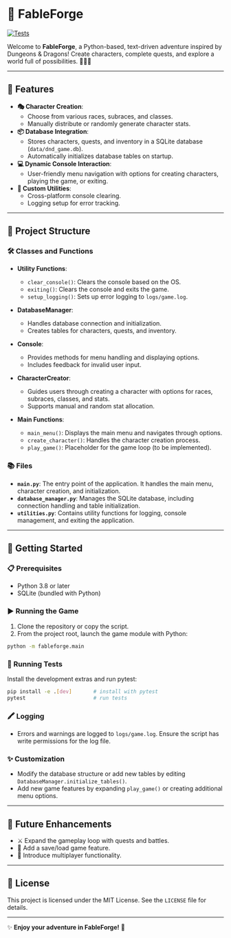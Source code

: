# 🔱 FableForge
[![Tests](https://github.com/yourusername/FableForge/actions/workflows/tests.yml/badge.svg)](https://github.com/yourusername/FableForge/actions/workflows/tests.yml)

Welcome to **FableForge**, a Python-based, text-driven adventure inspired by Dungeons & Dragons! Create characters, complete quests, and explore a world full of possibilities. 🧙‍♂️✨

---

## 🌟 Features

- **🎭 Character Creation**:
  - Choose from various races, subraces, and classes.
  - Manually distribute or randomly generate character stats.
- **📦 Database Integration**:
  - Stores characters, quests, and inventory in a SQLite database (`data/dnd_game.db`).
  - Automatically initializes database tables on startup.
- **💻 Dynamic Console Interaction**:
  - User-friendly menu navigation with options for creating characters, playing the game, or exiting.
- **🔧 Custom Utilities**:
  - Cross-platform console clearing.
  - Logging setup for error tracking.

---

## 🔧 Project Structure

### 🛠️ Classes and Functions

- **Utility Functions**:
  - `clear_console()`: Clears the console based on the OS.
  - `exiting()`: Clears the console and exits the game.
  - `setup_logging()`: Sets up error logging to `logs/game.log`.

- **DatabaseManager**:
  - Handles database connection and initialization.
  - Creates tables for characters, quests, and inventory.

- **Console**:
  - Provides methods for menu handling and displaying options.
  - Includes feedback for invalid user input.

- **CharacterCreator**:
  - Guides users through creating a character with options for races, subraces, classes, and stats.
  - Supports manual and random stat allocation.

- **Main Functions**:
  - `main_menu()`: Displays the main menu and navigates through options.
  - `create_character()`: Handles the character creation process.
  - `play_game()`: Placeholder for the game loop (to be implemented).

### 📚 Files

- **`main.py`**: The entry point of the application. It handles the main menu, character creation, and initialization.
- **`database_manager.py`**: Manages the SQLite database, including connection handling and table initialization.
- **`utilities.py`**: Contains utility functions for logging, console management, and exiting the application.

---

## 🚀 Getting Started

### 📋 Prerequisites

- Python 3.8 or later
- SQLite (bundled with Python)

### ▶️ Running the Game

1. Clone the repository or copy the script.
2. From the project root, launch the game module with Python:

```bash
python -m fableforge.main
```

### 🧪 Running Tests

Install the development extras and run pytest:

```bash
pip install -e .[dev]       # install with pytest
pytest                      # run tests
```

### 🖍️ Logging

- Errors and warnings are logged to `logs/game.log`. Ensure the script has write permissions for the log file.

### ✨ Customization

- Modify the database structure or add new tables by editing `DatabaseManager.initialize_tables()`.
- Add new game features by expanding `play_game()` or creating additional menu options.

---

## 🌟 Future Enhancements

- ⚔️ Expand the gameplay loop with quests and battles.
- 💾 Add a save/load game feature.
- 🤝 Introduce multiplayer functionality.

---

## 📜 License

This project is licensed under the MIT License. See the `LICENSE` file for details.

---

✨ **Enjoy your adventure in FableForge!** 🎲
